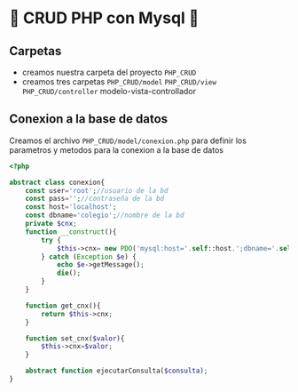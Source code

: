 # :elephant: CRUD PHP con Mysql :dolphin:

## Carpetas
- creamos nuestra carpeta del proyecto `PHP_CRUD`
- creamos tres carpetas `PHP_CRUD/model` `PHP_CRUD/view` `PHP_CRUD/controller` modelo-vista-controllador
## Conexion a la base de datos
Creamos el archivo `PHP_CRUD/model/conexion.php` para definir los parametros y metodos para la conexion a la base de datos

``` php
<?php

abstract class conexion{
	const user='root';//usuario de la bd
	const pass='';//contraseña de la bd
	const host='localhost';
	const dbname='colegio';//nombre de la bd
	private $cnx;
	function __construct(){
		try {
			$this->cnx= new PDO('mysql:host='.self::host.';dbname='.self::dbname,self::user,self::pass);
		} catch (Exception $e) {
			echo $e->getMessage();
			die();
		}
	}

	function get_cnx(){
		return $this->cnx;
	}

	function set_cnx($valor){
		$this->cnx=$valor;
	}

	abstract function ejecutarConsulta($consulta);
}

```
